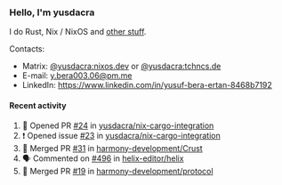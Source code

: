 ### Hello, I'm yusdacra

I do Rust, Nix / NixOS and [other stuff](https://yusdacra.gitlab.io/about).

Contacts:
- Matrix: [@yusdacra:nixos.dev](https://matrix.to/#/@yusdacra:nixos.dev) or [@yusdacra:tchncs.de](https://matrix.to/#/@yusdacra:tchncs.de)
- E-mail: y.bera003.06@pm.me
- LinkedIn: https://www.linkedin.com/in/yusuf-bera-ertan-8468b7192

#### Recent activity

<!--START_SECTION:activity-->
1. 💪 Opened PR [#24](https://github.com/yusdacra/nix-cargo-integration/pull/24) in [yusdacra/nix-cargo-integration](https://github.com/yusdacra/nix-cargo-integration)
2. ❗️ Opened issue [#23](https://github.com/yusdacra/nix-cargo-integration/issues/23) in [yusdacra/nix-cargo-integration](https://github.com/yusdacra/nix-cargo-integration)
3. 🎉 Merged PR [#31](https://github.com/harmony-development/Crust/pull/31) in [harmony-development/Crust](https://github.com/harmony-development/Crust)
4. 🗣 Commented on [#496](https://github.com/helix-editor/helix/issues/496) in [helix-editor/helix](https://github.com/helix-editor/helix)
5. 🎉 Merged PR [#19](https://github.com/harmony-development/protocol/pull/19) in [harmony-development/protocol](https://github.com/harmony-development/protocol)
<!--END_SECTION:activity-->
